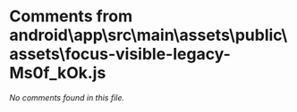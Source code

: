 # Comments from android\app\src\main\assets\public\assets\focus-visible-legacy-Ms0f_kOk.js

*No comments found in this file.*
